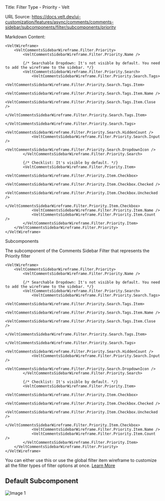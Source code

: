 Title: Filter Type - Priority - Velt

URL Source: https://docs.velt.dev/ui-customization/features/async/comments/comments-sidebar/subcomponents/filter/subcomponents/priority

Markdown Content:
```
<VeltWireframe>
    <VeltCommentsSidebarWireframe.Filter.Priority>
        <VeltCommentsSidebarWireframe.Filter.Priority.Name />

        {/* Searchable Dropdown: It's not visible by default. You need to add the wireframe to the sidebar. */}
        <VeltCommentsSidebarWireframe.Filter.Priority.Search>
            <VeltCommentsSidebarWireframe.Filter.Priority.Search.Tags>
                <VeltCommentsSidebarWireframe.Filter.Priority.Search.Tags.Item>
                    <VeltCommentsSidebarWireframe.Filter.Priority.Search.Tags.Item.Name />
                    <VeltCommentsSidebarWireframe.Filter.Priority.Search.Tags.Item.Close />
                </VeltCommentsSidebarWireframe.Filter.Priority.Search.Tags.Item>
            </VeltCommentsSidebarWireframe.Filter.Priority.Search.Tags>
            <VeltCommentsSidebarWireframe.Filter.Priority.Search.HiddenCount />
            <VeltCommentsSidebarWireframe.Filter.Priority.Search.Input />
            <VeltCommentsSidebarWireframe.Filter.Priority.Search.DropdownIcon />
        </VeltCommentsSidebarWireframe.Filter.Priority.Search>

        {/* Checklist: It's visible by default. */}
        <VeltCommentsSidebarWireframe.Filter.Priority.Item>
            <VeltCommentsSidebarWireframe.Filter.Priority.Item.Checkbox>
                <VeltCommentsSidebarWireframe.Filter.Priority.Item.Checkbox.Checked />
                <VeltCommentsSidebarWireframe.Filter.Priority.Item.Checkbox.Unchecked />
            </VeltCommentsSidebarWireframe.Filter.Priority.Item.Checkbox>
            <VeltCommentsSidebarWireframe.Filter.Priority.Item.Name />
            <VeltCommentsSidebarWireframe.Filter.Priority.Item.Count />
        </VeltCommentsSidebarWireframe.Filter.Priority.Item>
    </VeltCommentsSidebarWireframe.Filter.Priority>
</VeltWireframe>
```

Subcomponents

The subcomponent of the Comments Sidebar Filter that represents the Priority filter

```
<VeltWireframe>
    <VeltCommentsSidebarWireframe.Filter.Priority>
        <VeltCommentsSidebarWireframe.Filter.Priority.Name />

        {/* Searchable Dropdown: It's not visible by default. You need to add the wireframe to the sidebar. */}
        <VeltCommentsSidebarWireframe.Filter.Priority.Search>
            <VeltCommentsSidebarWireframe.Filter.Priority.Search.Tags>
                <VeltCommentsSidebarWireframe.Filter.Priority.Search.Tags.Item>
                    <VeltCommentsSidebarWireframe.Filter.Priority.Search.Tags.Item.Name />
                    <VeltCommentsSidebarWireframe.Filter.Priority.Search.Tags.Item.Close />
                </VeltCommentsSidebarWireframe.Filter.Priority.Search.Tags.Item>
            </VeltCommentsSidebarWireframe.Filter.Priority.Search.Tags>
            <VeltCommentsSidebarWireframe.Filter.Priority.Search.HiddenCount />
            <VeltCommentsSidebarWireframe.Filter.Priority.Search.Input />
            <VeltCommentsSidebarWireframe.Filter.Priority.Search.DropdownIcon />
        </VeltCommentsSidebarWireframe.Filter.Priority.Search>

        {/* Checklist: It's visible by default. */}
        <VeltCommentsSidebarWireframe.Filter.Priority.Item>
            <VeltCommentsSidebarWireframe.Filter.Priority.Item.Checkbox>
                <VeltCommentsSidebarWireframe.Filter.Priority.Item.Checkbox.Checked />
                <VeltCommentsSidebarWireframe.Filter.Priority.Item.Checkbox.Unchecked />
            </VeltCommentsSidebarWireframe.Filter.Priority.Item.Checkbox>
            <VeltCommentsSidebarWireframe.Filter.Priority.Item.Name />
            <VeltCommentsSidebarWireframe.Filter.Priority.Item.Count />
        </VeltCommentsSidebarWireframe.Filter.Priority.Item>
    </VeltCommentsSidebarWireframe.Filter.Priority>
</VeltWireframe>
```

You can either use this or use the global filter item wireframe to customize all the filter types of filter options at once. [Learn More](https://docs.velt.dev/ui-customization/features/async/comments/comments-sidebar/subcomponents/filter/subcomponents/filter-item)

Default Subcomponent
--------------------

![Image 1](https://mintlify.s3.us-west-1.amazonaws.com/velt/images/customization/filter-priority.png)
